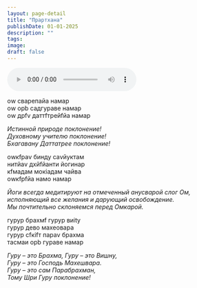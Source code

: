 ```yaml
---
layout: page-detail
title: "Прартхана"
publishDate: 01-01-2025
description: ""
tags:
image:
draft: false
---
```


<audio title=" - Прартхана.mp3" src="https://filer-api.advayta.org/v1.0/public/files/72679" controls=""></audio>

оw сварeпайа намаp  
 оw oрb садгураве намаp   
 оw дрfv даттfтрейfйа намаp 

_Истинной природе поклонение!_  
_Духовному учителю поклонение!_  
_Бхагавану Даттатрее поклонение!_  

оwкfраv бинду саvйуктам  
 нитйаv дхйfйанти йогинаp   
 кfмадам мокiадам чайва  
 оwкfрfйа намо намаp 

_Йоги всегда медитируют на отмеченный анусварой слог Ом,_  
_исполняющий все желания и дарующий освобождение._  
_Мы почтительно склоняемся перед Омкарой._   

гурур брахмf гурур виitу  
 гурур дево махеoвара   
 гурур сfкifт параv брахма  
 тасмаи oрb гураве намаp 

_Гуру – это Брахма, Гуру – это Вишну,_  
_Гуру – это Господь Махешвара._  
_Гуру – это сам Парабрахман,_  
_Тому Шри Гуру поклонение!_   
  
  

